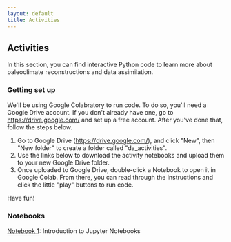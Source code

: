 ```yaml
---
layout: default
title: Activities
---
```


## Activities

In this section, you can find interactive Python code to learn more about paleoclimate reconstructions and data assimilation.

### Getting set up

We'll be using Google Colabratory to run code. To do so, you'll need a Google Drive account. If you don't already have one, go to <a href="https://drive.google.com/">https://drive.google.com/</a> and set up a free account. After you've done that, follow the steps below.
  1. Go to Google Drive (<a href="https://drive.google.com/">https://drive.google.com/</a>), and click "New", then "New folder" to create a folder called "da_activities".
  2. Use the links below to download the activity notebooks and upload them to your new Google Drive folder.
  3. Once uploaded to Google Drive, double-click a Notebook to open it in Google Colab. From there, you can read through the instructions and click the little "play" buttons to run code.

Have fun!

### Notebooks

<a href="notebooks/Notebook1_intro_to_Jupyter_notebooks.ipynb">Notebook 1</a>: Introduction to Jupyter Notebooks

[//]: # (<a href="notebooks/Notebook2_proxy_data.ipynb">Notebook 2</a>: Loading and Visualizing Proxy Data)

[//]: # (<a href="notebooks/Notebook3_DA_reconstructions.ipynb">Notebook 3</a>: Analyzing Existing DA Paleoclimate Reconstructions)

[//]: # (<a href="notebooks/Notebook4_exploring_paleo_DA.ipynb">Notebook 4</a>: Exploring Paleoclimate Data Assimilation)

[//]: # (<a href="notebooks/Notebook5_running_DA_code.ipynb">Notebook 5</a>: Running DA code to create a new Holocene reconstruction)

[//]: # (<a href="notebooks/Notebook6_explore_something_new.ipynb">Notebook 6</a>: Explore something new!)
